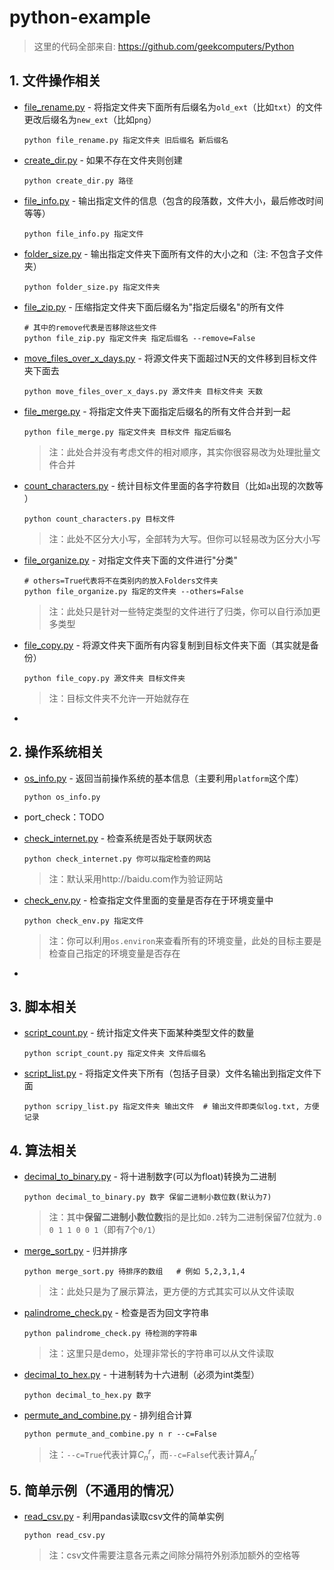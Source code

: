 # python-example

> 这里的代码全部来自: https://github.com/geekcomputers/Python

## 1. 文件操作相关

- [file_rename.py](FILE/file_rename.py) - 将指定文件夹下面所有后缀名为`old_ext`（比如`txt`）的文件更改后缀名为`new_ext`（比如`png`）

  ```shell
  python file_rename.py 指定文件夹 旧后缀名 新后缀名 
  ```

- [create_dir.py](FILE/create_dir.py) - 如果不存在文件夹则创建

  ```shell
  python create_dir.py 路径
  ```

- [file_info.py](FILE/file_info.py) - 输出指定文件的信息（包含的段落数，文件大小，最后修改时间等等）

  ```
  python file_info.py 指定文件
  ```

- [folder_size.py](FILE/folder_size.py) - 输出指定文件夹下面所有文件的大小之和（注: 不包含子文件夹）

  ```shell
  python folder_size.py 指定文件夹
  ```

- [file_zip.py](FILE/file_zip.py) - 压缩指定文件夹下面后缀名为"指定后缀名"的所有文件

  ```shell
  # 其中的remove代表是否移除这些文件
  python file_zip.py 指定文件夹 指定后缀名 --remove=False
  ```

- [move_files_over_x_days.py](FILE/move_files_over_x_days.py) - 将源文件夹下面超过N天的文件移到目标文件夹下面去

  ```shell
  python move_files_over_x_days.py 源文件夹 目标文件夹 天数
  ```

- [file_merge.py](FILE/file_merge.py) - 将指定文件夹下面指定后缀名的所有文件合并到一起

  ```shell
  python file_merge.py 指定文件夹 目标文件 指定后缀名
  ```

  > 注：此处合并没有考虑文件的相对顺序，其实你很容易改为处理批量文件合并

- [count_characters.py](FILE/count_characters.py) - 统计目标文件里面的各字符数目（比如`a`出现的次数等 ）

  ```shell
  python count_characters.py 目标文件
  ```

  > 注：此处不区分大小写，全部转为大写。但你可以轻易改为区分大小写

- [file_organize.py](FILE/file_organize.py) - 对指定文件夹下面的文件进行"分类"

  ```shell
  # others=True代表将不在类别内的放入Folders文件夹
  python file_organize.py 指定的文件夹 --others=False  
  ```

  > 注：此处只是针对一些特定类型的文件进行了归类，你可以自行添加更多类型

- [file_copy.py](FILE/file_copy.py) - 将源文件夹下面所有内容复制到目标文件夹下面（其实就是备份）

  ```shell
  python file_copy.py 源文件夹 目标文件夹
  ```

  > 注：目标文件夹不允许一开始就存在

- 


## 2. 操作系统相关

- [os_info.py](OS/os_info.py) - 返回当前操作系统的基本信息（主要利用`platform`这个库）

  ```shell
  python os_info.py
  ```

- port_check：TODO

- [check_internet.py](OS/check_internet.py) - 检查系统是否处于联网状态

  ```shell
  python check_internet.py 你可以指定检查的网站
  ```

  > 注：默认采用http://baidu.com作为验证网站

- [check_env.py](OS/check_env.py) - 检查指定文件里面的变量是否存在于环境变量中

  ```shell
  python check_env.py 指定文件
  ```

  > 注：你可以利用`os.environ`来查看所有的环境变量，此处的目标主要是检查自己指定的环境变量是否存在

- 

## 3. 脚本相关

- [script_count.py](SCRIPT/script_count.py) - 统计指定文件夹下面某种类型文件的数量

  ```shell
  python script_count.py 指定文件夹 文件后缀名
  ```

- [script_list.py](SCRIPT/script_list.py) - 将指定文件夹下所有（包括子目录）文件名输出到指定文件下面

  ```shell
  python scripy_list.py 指定文件夹 输出文件  # 输出文件即类似log.txt, 方便记录
  ```


## 4. 算法相关

- [decimal_to_binary.py](ALGOS/decimal_to_binary.py) - 将十进制数字(可以为float)转换为二进制

  ```shell
  python decimal_to_binary.py 数字 保留二进制小数位数(默认为7)   
  ```

  > 注：其中**保留二进制小数位数**指的是比如`0.2`转为二进制保留7位就为`.0 0 1 1 0 0 1`（即有7个`0/1`）

- [merge_sort.py](ALGO/merge_sort.py) - 归并排序

  ```shell
  python merge_sort.py 待排序的数组   # 例如 5,2,3,1,4
  ```

  > 注：此处只是为了展示算法，更方便的方式其实可以从文件读取

- [palindrome_check.py](ALGO/palindrome_check.py) - 检查是否为回文字符串

  ```shell
  python palindrome_check.py 待检测的字符串
  ```

  > 注：这里只是demo，处理非常长的字符串可以从文件读取

- [decimal_to_hex.py](ALGO/decimal_to_hex.py) - 十进制转为十六进制（必须为int类型）

  ```shell
  python decimal_to_hex.py 数字
  ```

- [permute_and_combine.py](ALGO/permute_and_combine.py) - 排列组合计算

  ```shell
  python permute_and_combine.py n r --c=False
  ```

  > 注：`--c=True`代表计算$C_n^r$，而`--c=False`代表计算$A_n^r$

## 5. 简单示例（不通用的情况）

- [read_csv.py](DEMO/read_csv.py) - 利用pandas读取csv文件的简单实例

  ```shell
  python read_csv.py
  ```

  > 注：csv文件需要注意各元素之间除分隔符外别添加额外的空格等